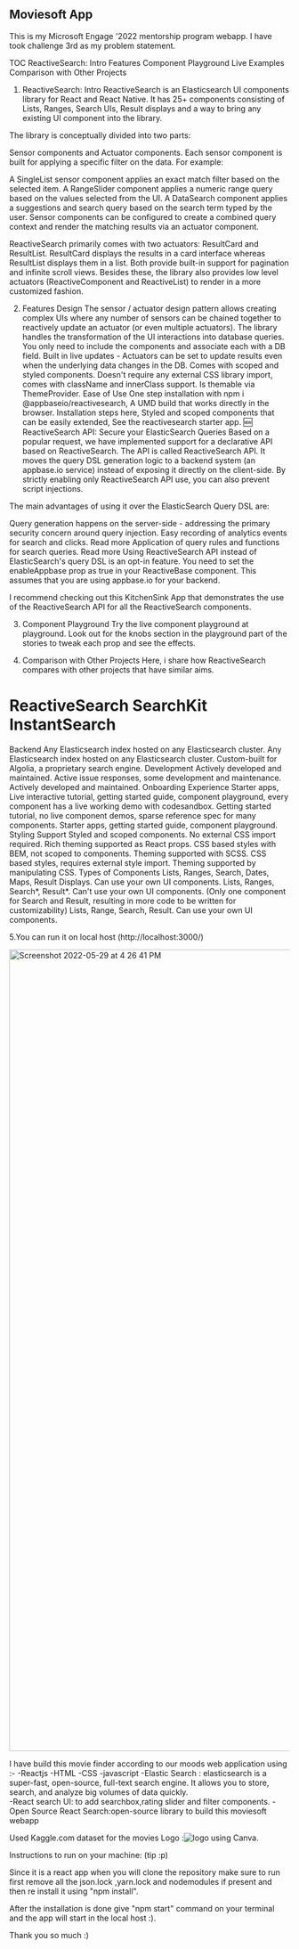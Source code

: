 ## Moviesoft App

This is my Microsoft Engage '2022 mentorship program webapp.
I have took challenge 3rd as my problem statement.

TOC
ReactiveSearch: Intro
Features
Component Playground
Live Examples
Comparison with Other Projects



1. ReactiveSearch: Intro
ReactiveSearch is an Elasticsearch UI components library for React and React Native. It has 25+ components consisting of Lists, Ranges, Search UIs, Result displays and a way to bring any existing UI component into the library.

The library is conceptually divided into two parts:

Sensor components and
Actuator components.
Each sensor component is built for applying a specific filter on the data. For example:

A SingleList sensor component applies an exact match filter based on the selected item.
A RangeSlider component applies a numeric range query based on the values selected from the UI.
A DataSearch component applies a suggestions and search query based on the search term typed by the user.
Sensor components can be configured to create a combined query context and render the matching results via an actuator component.

ReactiveSearch primarily comes with two actuators: ResultCard and ResultList. ResultCard displays the results in a card interface whereas ResultList displays them in a list. Both provide built-in support for pagination and infinite scroll views. Besides these, the library also provides low level actuators (ReactiveComponent and ReactiveList) to render in a more customized fashion.


2. Features
Design
The sensor / actuator design pattern allows creating complex UIs where any number of sensors can be chained together to reactively update an actuator (or even multiple actuators).
The library handles the transformation of the UI interactions into database queries. You only need to include the components and associate each with a DB field.
Built in live updates - Actuators can be set to update results even when the underlying data changes in the DB.
Comes with scoped and styled components. Doesn't require any external CSS library import, comes with className and innerClass support.
Is themable via ThemeProvider.
Ease of Use
One step installation with npm i @appbaseio/reactivesearch,
A UMD build that works directly in the browser. Installation steps here,
Styled and scoped components that can be easily extended,
See the reactivesearch starter app.
🆕 ReactiveSearch API: Secure your ElasticSearch Queries
Based on a popular request, we have implemented support for a declarative API based on ReactiveSearch. The API is called ReactiveSearch API. It moves the query DSL generation logic to a backend system (an appbase.io service) instead of exposing it directly on the client-side. By strictly enabling only ReactiveSearch API use, you can also prevent script injections.

The main advantages of using it over the ElasticSearch Query DSL are:

Query generation happens on the server-side - addressing the primary security concern around query injection.
Easy recording of analytics events for search and clicks. Read more
Application of query rules and functions for search queries. Read more
Using ReactiveSearch API instead of ElasticSearch's query DSL is an opt-in feature. You need to set the enableAppbase prop as true in your ReactiveBase component. This assumes that you are using appbase.io for your backend.

I recommend checking out this KitchenSink App that demonstrates the use of the ReactiveSearch API for all the ReactiveSearch components.



3. Component Playground
Try the live component playground at playground. Look out for the knobs section in the playground part of the stories to tweak each prop and see the effects.



4. Comparison with Other Projects
Here, i share how ReactiveSearch compares with other projects that have similar aims.

#	ReactiveSearch	SearchKit	InstantSearch
Backend	Any Elasticsearch index hosted on any Elasticsearch cluster.	Any Elasticsearch index hosted on any Elasticsearch cluster.	Custom-built for Algolia, a proprietary search engine.
Development	Actively developed and maintained.	Active issue responses, some development and maintenance.	Actively developed and maintained.
Onboarding Experience	Starter apps, Live interactive tutorial, getting started guide, component playground, every component has a live working demo with codesandbox.	Getting started tutorial, no live component demos, sparse reference spec for many components.	Starter apps, getting started guide, component playground.
Styling Support	Styled and scoped components. No external CSS import required. Rich theming supported as React props.	CSS based styles with BEM, not scoped to components. Theming supported with SCSS.	CSS based styles, requires external style import. Theming supported by manipulating CSS.
Types of Components	Lists, Ranges, Search, Dates, Maps, Result Displays. Can use your own UI components.	Lists, Ranges, Search*, Result*. Can't use your own UI components. (Only one component for Search and Result, resulting in more code to be written for customizability)	Lists, Range, Search, Result. Can use your own UI components.

5.You can run it on local host (http://localhost:3000/)


<img width="1440" alt="Screenshot 2022-05-29 at 4 26 41 PM" src="https://user-images.githubusercontent.com/88274354/170864477-46d6908b-e2df-4ebf-9506-d3c6f9aad915.png">

I have build this movie finder according to our moods web application using :- 
-Reactjs
-HTML
-CSS
-javascript
-Elastic Search : elasticsearch is a super-fast, open-source, full-text search engine. It                    allows you to store, search, and analyze big volumes of data quickly.            
-React search UI: to add searchbox,rating slider and filter components.
-Open Source React Search:open-source library to build this moviesoft webapp

Used Kaggle.com dataset for the movies
Logo :![logo](https://user-images.githubusercontent.com/88274354/170864747-ea75cb18-f6f7-4157-81f4-9ecb0387fc09.jpg) using Canva.



Instructions to run on your machine: (tip :p)

Since it is a react app when you will clone the repository make sure to run first remove all the json.lock ,yarn.lock and nodemodules if present and then re install it using 
"npm install".

After the installation is done give "npm start" command on your terminal and the app will start in the local host :).



Thank you so much :)

